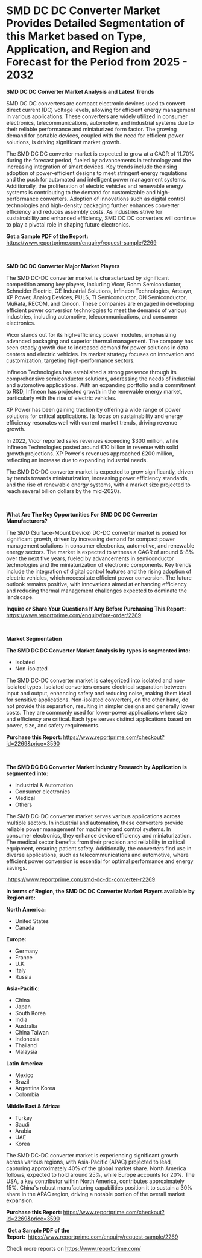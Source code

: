<p><h1>SMD DC DC Converter Market Provides Detailed Segmentation of this Market based on Type, Application, and Region and Forecast for the Period from 2025 - 2032</h1></p><p><strong>SMD DC DC Converter Market Analysis and Latest Trends</strong></p>
<p><p>SMD DC DC converters are compact electronic devices used to convert direct current (DC) voltage levels, allowing for efficient energy management in various applications. These converters are widely utilized in consumer electronics, telecommunications, automotive, and industrial systems due to their reliable performance and miniaturized form factor. The growing demand for portable devices, coupled with the need for efficient power solutions, is driving significant market growth.</p><p>The SMD DC DC converter market is expected to grow at a CAGR of 11.70% during the forecast period, fueled by advancements in technology and the increasing integration of smart devices. Key trends include the rising adoption of power-efficient designs to meet stringent energy regulations and the push for automated and intelligent power management systems. Additionally, the proliferation of electric vehicles and renewable energy systems is contributing to the demand for customizable and high-performance converters. Adoption of innovations such as digital control technologies and high-density packaging further enhances converter efficiency and reduces assembly costs. As industries strive for sustainability and enhanced efficiency, SMD DC DC converters will continue to play a pivotal role in shaping future electronics.</p></p>
<p><strong>Get a Sample PDF of the Report:&nbsp;</strong> <a href="https://www.reportprime.com/enquiry/request-sample/2269?utm_campaign=3168&utm_medium=2&utm_source=Github&utm_content=ia&utm_term=18032025&utm_id=smd-dc-dc-converter">https://www.reportprime.com/enquiry/request-sample/2269</a></p>
<p>&nbsp;</p>
<p><strong>SMD DC DC Converter Major Market Players</strong></p>
<p><p>The SMD DC-DC converter market is characterized by significant competition among key players, including Vicor, Rohm Semiconductor, Schneider Electric, GE Industrial Solutions, Infineon Technologies, Artesyn, XP Power, Analog Devices, PULS, TI Semiconductor, ON Semiconductor, MuRata, RECOM, and Cincon. These companies are engaged in developing efficient power conversion technologies to meet the demands of various industries, including automotive, telecommunications, and consumer electronics.</p><p>Vicor stands out for its high-efficiency power modules, emphasizing advanced packaging and superior thermal management. The company has seen steady growth due to increased demand for power solutions in data centers and electric vehicles. Its market strategy focuses on innovation and customization, targeting high-performance sectors.</p><p>Infineon Technologies has established a strong presence through its comprehensive semiconductor solutions, addressing the needs of industrial and automotive applications. With an expanding portfolio and a commitment to R&D, Infineon has projected growth in the renewable energy market, particularly with the rise of electric vehicles.</p><p>XP Power has been gaining traction by offering a wide range of power solutions for critical applications. Its focus on sustainability and energy efficiency resonates well with current market trends, driving revenue growth.</p><p>In 2022, Vicor reported sales revenues exceeding $300 million, while Infineon Technologies posted around €10 billion in revenue with solid growth projections. XP Power's revenues approached £200 million, reflecting an increase due to expanding industrial needs.</p><p>The SMD DC-DC converter market is expected to grow significantly, driven by trends towards miniaturization, increasing power efficiency standards, and the rise of renewable energy systems, with a market size projected to reach several billion dollars by the mid-2020s.</p></p>
<p>&nbsp;</p>
<p><strong>What Are The Key Opportunities For SMD DC DC Converter Manufacturers?</strong></p>
<p><p>The SMD (Surface-Mount Device) DC-DC converter market is poised for significant growth, driven by increasing demand for compact power management solutions in consumer electronics, automotive, and renewable energy sectors. The market is expected to witness a CAGR of around 6-8% over the next five years, fueled by advancements in semiconductor technologies and the miniaturization of electronic components. Key trends include the integration of digital control features and the rising adoption of electric vehicles, which necessitate efficient power conversion. The future outlook remains positive, with innovations aimed at enhancing efficiency and reducing thermal management challenges expected to dominate the landscape.</p></p>
<p><strong>Inquire or Share Your Questions If Any Before Purchasing This Report:</strong> <a href="https://www.reportprime.com/enquiry/pre-order/2269?utm_campaign=3168&utm_medium=2&utm_source=Github&utm_content=ia&utm_term=18032025&utm_id=smd-dc-dc-converter">https://www.reportprime.com/enquiry/pre-order/2269</a></p>
<p>&nbsp;</p>
<p><strong>Market Segmentation</strong></p>
<p><strong>The SMD DC DC Converter Market Analysis by types is segmented into:</strong></p>
<p><ul><li>Isolated</li><li>Non-isolated</li></ul></p>
<p><p>The SMD DC-DC converter market is categorized into isolated and non-isolated types. Isolated converters ensure electrical separation between input and output, enhancing safety and reducing noise, making them ideal for sensitive applications. Non-isolated converters, on the other hand, do not provide this separation, resulting in simpler designs and generally lower costs. They are commonly used for lower-power applications where size and efficiency are critical. Each type serves distinct applications based on power, size, and safety requirements.</p></p>
<p><strong>Purchase this Report:&nbsp;</strong><a href="https://www.reportprime.com/checkout?id=2269&price=3590&utm_campaign=3168&utm_medium=2&utm_source=Github&utm_content=ia&utm_term=18032025&utm_id=smd-dc-dc-converter">https://www.reportprime.com/checkout?id=2269&price=3590</a></p>
<p>&nbsp;</p>
<p><strong>The SMD DC DC Converter Market Industry Research by Application is segmented into:</strong></p>
<p><ul><li>Industrial & Automation</li><li>Consumer electronics</li><li>Medical</li><li>Others</li></ul></p>
<p><p>The SMD DC-DC converter market serves various applications across multiple sectors. In industrial and automation, these converters provide reliable power management for machinery and control systems. In consumer electronics, they enhance device efficiency and miniaturization. The medical sector benefits from their precision and reliability in critical equipment, ensuring patient safety. Additionally, the converters find use in diverse applications, such as telecommunications and automotive, where efficient power conversion is essential for optimal performance and energy savings.</p></p>
<p><a href="https://www.reportprime.com/smd-dc-dc-converter-r2269?utm_campaign=3168&utm_medium=2&utm_source=Github&utm_content=ia&utm_term=18032025&utm_id=smd-dc-dc-converter">&nbsp;https://www.reportprime.com/smd-dc-dc-converter-r2269</a></p>
<p><strong>In terms of Region, the SMD DC DC Converter Market Players available by Region are:</strong></p>
<p>
    <p> <strong> North America: </strong>
        <ul>
            <li>United States</li>
            <li>Canada</li>
        </ul>
        </p> 
    <p> <strong> Europe: </strong>
        <ul>
            <li>Germany</li>
            <li>France</li>
            <li>U.K.</li>
            <li>Italy</li>
            <li>Russia</li>
        </ul>
        </p> 
    <p> <strong> Asia-Pacific: </strong>
        <ul>
            <li>China</li>
            <li>Japan</li>
            <li>South Korea</li>
            <li>India</li>
            <li>Australia</li>
            <li>China Taiwan</li>
            <li>Indonesia</li>
            <li>Thailand</li>
            <li>Malaysia</li>
        </ul>
        </p> 
    <p> <strong> Latin America: </strong>
        <ul>
            <li>Mexico</li>
            <li>Brazil</li>
            <li>Argentina Korea</li>
            <li>Colombia</li>
        </ul>
        </p> 
    <p> <strong> Middle East & Africa: </strong>
        <ul>
            <li>Turkey</li>
            <li>Saudi</li>
            <li>Arabia</li>
            <li>UAE</li>
            <li>Korea</li>
        </ul>
    </p>
    </p>
<p><p>The SMD DC-DC converter market is experiencing significant growth across various regions, with Asia-Pacific (APAC) projected to lead, capturing approximately 40% of the global market share. North America follows, expected to hold around 25%, while Europe accounts for 20%. The USA, a key contributor within North America, contributes approximately 15%. China's robust manufacturing capabilities position it to sustain a 30% share in the APAC region, driving a notable portion of the overall market expansion.</p></p>
<p><strong>Purchase this Report: </strong><a href="https://www.reportprime.com/checkout?id=2269&price=3590&utm_campaign=3168&utm_medium=2&utm_source=Github&utm_content=ia&utm_term=18032025&utm_id=smd-dc-dc-converter">https://www.reportprime.com/checkout?id=2269&price=3590</a></p>
<p>&nbsp;<strong>Get a Sample PDF of the Report:&nbsp;&nbsp;</strong><a href="https://www.reportprime.com/enquiry/request-sample/2269?utm_campaign=3168&utm_medium=2&utm_source=Github&utm_content=ia&utm_term=18032025&utm_id=smd-dc-dc-converter">https://www.reportprime.com/enquiry/request-sample/2269</a></p>
<p><strong></strong></p>
<p>Check more reports on <a href="https://www.reportprime.com/?utm_campaign=3168&utm_medium=2&utm_source=Github&utm_content=ia&utm_term=18032025&utm_id=smd-dc-dc-converter">https://www.reportprime.com/</a></p>